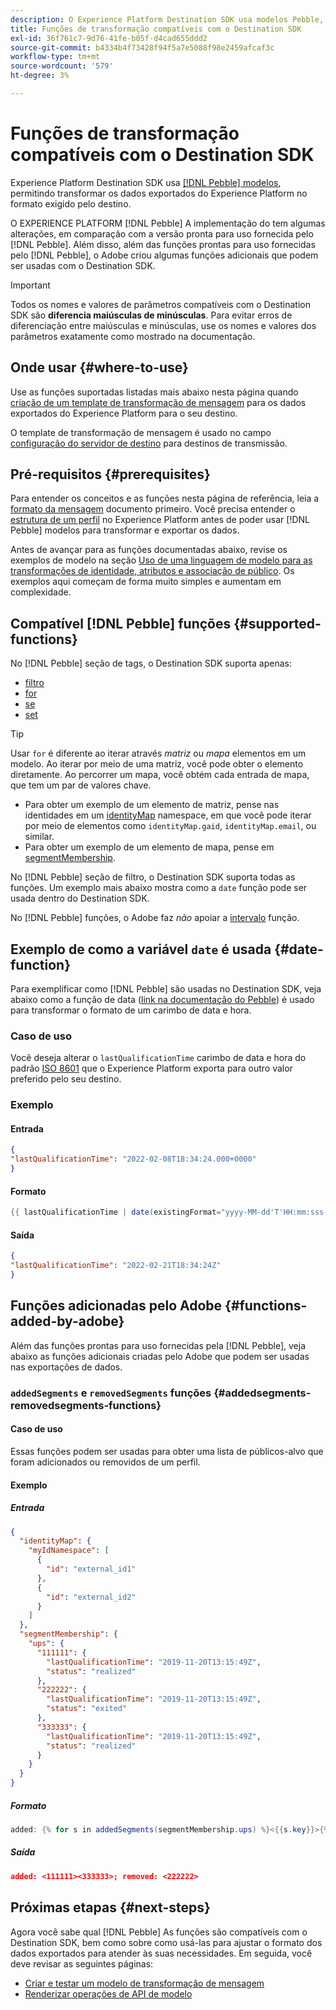 ```yaml
---
description: O Experience Platform Destination SDK usa modelos Pebble, permitindo transformar os dados exportados do Experience Platform no formato exigido pelo destino.
title: Funções de transformação compatíveis com o Destination SDK
exl-id: 36f761c7-9d76-41fe-b05f-d4cad655ddd2
source-git-commit: b4334b4f73428f94f5a7e5088f98e2459afcaf3c
workflow-type: tm+mt
source-wordcount: '579'
ht-degree: 3%

---
```


# Funções de transformação compatíveis com o Destination SDK

Experience Platform Destination SDK usa [[!DNL Pebble] modelos](https://pebbletemplates.io/), permitindo transformar os dados exportados do Experience Platform no formato exigido pelo destino.

O EXPERIENCE PLATFORM [!DNL Pebble] A implementação do tem algumas alterações, em comparação com a versão pronta para uso fornecida pelo [!DNL Pebble]. Além disso, além das funções prontas para uso fornecidas pelo [!DNL Pebble], o Adobe criou algumas funções adicionais que podem ser usadas com o Destination SDK.

>[!IMPORTANT]
>
>Todos os nomes e valores de parâmetros compatíveis com o Destination SDK são **diferencia maiúsculas de minúsculas**. Para evitar erros de diferenciação entre maiúsculas e minúsculas, use os nomes e valores dos parâmetros exatamente como mostrado na documentação.

## Onde usar {#where-to-use}

Use as funções suportadas listadas mais abaixo nesta página quando [criação de um template de transformação de mensagem](../../testing-api/streaming-destinations/create-template.md) para os dados exportados do Experience Platform para o seu destino.

O template de transformação de mensagem é usado no campo [configuração do servidor de destino](templating-specs.md) para destinos de transmissão.

## Pré-requisitos {#prerequisites}

Para entender os conceitos e as funções nesta página de referência, leia a [formato da mensagem](message-format.md) documento primeiro. Você precisa entender o [estrutura de um perfil](message-format.md#profile-structure) no Experience Platform antes de poder usar [!DNL Pebble] modelos para transformar e exportar os dados.

Antes de avançar para as funções documentadas abaixo, revise os exemplos de modelo na seção [Uso de uma linguagem de modelo para as transformações de identidade, atributos e associação de público](message-format.md#using-templating). Os exemplos aqui começam de forma muito simples e aumentam em complexidade.

## Compatível [!DNL Pebble] funções {#supported-functions}

No [!DNL Pebble] seção de tags, o Destination SDK suporta apenas:

* [filtro](https://pebbletemplates.io/wiki/tag/filter/)
* [for](https://pebbletemplates.io/wiki/tag/for/)
* [se](https://pebbletemplates.io/wiki/tag/if/)
* [set](https://pebbletemplates.io/wiki/tag/set/)

>[!TIP]
>
>Usar `for` é diferente ao iterar através *matriz* ou *mapa* elementos em um modelo. Ao iterar por meio de uma matriz, você pode obter o elemento diretamente. Ao percorrer um mapa, você obtém cada entrada de mapa, que tem um par de valores chave.
>
> * Para obter um exemplo de um elemento de matriz, pense nas identidades em um [identityMap](message-format.md#identities) namespace, em que você pode iterar por meio de elementos como `identityMap.gaid`, `identityMap.email`, ou similar.
> * Para obter um exemplo de um elemento de mapa, pense em [segmentMembership](message-format.md#segment-membership).

No [!DNL Pebble] seção de filtro, o Destination SDK suporta todas as funções. Um exemplo mais abaixo mostra como a `date` função pode ser usada dentro do Destination SDK.

No [!DNL Pebble] funções, o Adobe faz *não* apoiar a [intervalo](https://pebbletemplates.io/wiki/function/range/) função.

## Exemplo de como a variável `date` é usada {#date-function}

Para exemplificar como [!DNL Pebble] são usadas no Destination SDK, veja abaixo como a função de data ([link na documentação do Pebble](https://pebbletemplates.io/wiki/filter/date/)) é usado para transformar o formato de um carimbo de data e hora.

### Caso de uso

Você deseja alterar o `lastQualificationTime` carimbo de data e hora do padrão [ISO 8601](https://pt.wikipedia.org/wiki/ISO_8601) que o Experience Platform exporta para outro valor preferido pelo seu destino.

### Exemplo

#### Entrada

```json
{
"lastQualificationTime": "2022-02-08T18:34:24.000+0000"
}
```

#### Formato

```java
{{ lastQualificationTime | date(existingFormat="yyyy-MM-dd'T'HH:mm:sss.SSSX", format="yyyy-MM-dd'T'HH:mm:ssX") }}
```

#### Saída

```json
{
"lastQualificationTime": "2022-02-21T18:34:24Z"
}
```

## Funções adicionadas pelo Adobe {#functions-added-by-adobe}

Além das funções prontas para uso fornecidas pela [!DNL Pebble], veja abaixo as funções adicionais criadas pelo Adobe que podem ser usadas nas exportações de dados.

### `addedSegments` e `removedSegments` funções {#addedsegments-removedsegments-functions}

#### Caso de uso

Essas funções podem ser usadas para obter uma lista de públicos-alvo que foram adicionados ou removidos de um perfil.

#### Exemplo

##### Entrada

```json
{
  "identityMap": {
    "myIdNamespace": [
      {
        "id": "external_id1"
      },
      {
        "id": "external_id2"
      }
    ]
  },
  "segmentMembership": {
    "ups": {
      "111111": {
        "lastQualificationTime": "2019-11-20T13:15:49Z",
        "status": "realized"
      },
      "222222": {
        "lastQualificationTime": "2019-11-20T13:15:49Z",
        "status": "exited"
      },
      "333333": {
        "lastQualificationTime": "2019-11-20T13:15:49Z",
        "status": "realized"
      }
    }
  }
}
```

##### Formato

```java
added: {% for s in addedSegments(segmentMembership.ups) %}<{{s.key}}>{% endfor %}; removed: {% for s in removedSegments(segmentMembership.ups) %}<{{s.key}}>{% endfor %}
```

##### Saída

```json
added: <111111><333333>; removed: <222222>
```

<!--

### Added and removed audiences filters {#added-and-removed-segmnts-filters}

#### Use case {#use-case}

These filters are similar to `addedSegments` and `removedSegments`, described above. The only difference is that they are implemented as filters as opposed to functions.

#### Example {#example}

##### Input {#input}

```json
{
  "identityMap": {
    "myIdNamespace": [
      {
        "id": "external_id1"
      },
      {
        "id": "external_id2"
      }
    ]
  },
  "segmentMembership": {
    "ups": {
      "111111": {
        "lastQualificationTime": "2019-11-20T13:15:49Z",
        "status": "realized"
      },
      "222222": {
        "lastQualificationTime": "2019-11-20T13:15:49Z",
        "status": "exited"
      },
      "333333": {
        "lastQualificationTime": "2019-11-20T13:15:49Z",
        "status": "realized"
      }
    }
  }
}
```

##### Format {#format}

```java
added: {% for s in input.profile.segmentMembership.ups | added %}<{{s.key}}>{% endfor %};|removed: {% for s in input.profile.segmentMembership.ups | removed %}<{{s.key}}>{% endfor %};
```

##### Output {#output}

```json
added: <111111><333333>;|removed: <222222>;
```

-->

## Próximas etapas {#next-steps}

Agora você sabe qual [!DNL Pebble] As funções são compatíveis com o Destination SDK, bem como sobre como usá-las para ajustar o formato dos dados exportados para atender às suas necessidades. Em seguida, você deve revisar as seguintes páginas:

* [Criar e testar um modelo de transformação de mensagem](../../testing-api/streaming-destinations/create-template.md)
* [Renderizar operações de API de modelo](../../testing-api/streaming-destinations/render-template-api.md)
